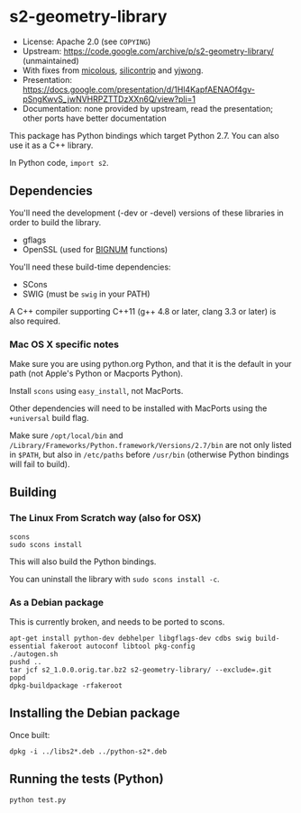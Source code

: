 # s2-geometry-library

* License: Apache 2.0 (see `COPYING`)
* Upstream: https://code.google.com/archive/p/s2-geometry-library/ (unmaintained)
* With fixes from [micolous](https://github.com/micolous/), [silicontrip](https://github.com/silicontrip/) and [yjwong](https://github.com/yjwong/).
* Presentation: https://docs.google.com/presentation/d/1Hl4KapfAENAOf4gv-pSngKwvS_jwNVHRPZTTDzXXn6Q/view?pli=1
* Documentation: none provided by upstream, read the presentation; other ports have better documentation


This package has Python bindings which target Python 2.7.  You can also use it as a C++ library.

In Python code, `import s2`.

## Dependencies

You'll need the development (-dev or -devel) versions of these libraries in order to build the library.

- gflags
- OpenSSL (used for [BIGNUM](https://www.openssl.org/docs/manmaster/crypto/bn.html) functions)

You'll need these build-time dependencies:

- SCons
- SWIG (must be `swig` in your PATH)

A C++ compiler supporting C++11 (g++ 4.8 or later, clang 3.3 or later) is also required.

### Mac OS X specific notes

Make sure you are using python.org Python, and that it is the default in your path (not Apple's Python or Macports Python).

Install `scons` using `easy_install`, not MacPorts.

Other dependencies will need to be installed with MacPorts using the `+universal` build flag.

Make sure `/opt/local/bin` and `/Library/Frameworks/Python.framework/Versions/2.7/bin` are not only listed in `$PATH`, but also in `/etc/paths` before `/usr/bin` (otherwise Python bindings will fail to build).

## Building
### The Linux From Scratch way (also for OSX)

```console
scons
sudo scons install
```

This will also build the Python bindings.

You can uninstall the library with `sudo scons install -c`.

### As a Debian package

This is currently broken, and needs to be ported to scons.

```console
apt-get install python-dev debhelper libgflags-dev cdbs swig build-essential fakeroot autoconf libtool pkg-config
./autogen.sh
pushd ..
tar jcf s2_1.0.0.orig.tar.bz2 s2-geometry-library/ --exclude=.git
popd
dpkg-buildpackage -rfakeroot
```

## Installing the Debian package

Once built:

```console
dpkg -i ../libs2*.deb ../python-s2*.deb
```

## Running the tests (Python)

```console
python test.py
```

